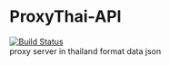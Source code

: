 # ProxyThai-API
[![Build Status](https://travis-ci.org/bankjirapan/ProxyThai-API.svg?branch=master)](https://travis-ci.org/bankjirapan/ProxyThai-API) <br>
proxy server in thailand format data  json 

